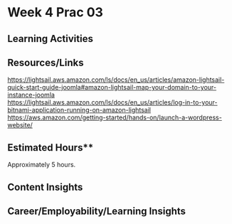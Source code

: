 # Week 4 Prac 03

## Learning Activities



 ## Resources/Links

https://lightsail.aws.amazon.com/ls/docs/en_us/articles/amazon-lightsail-quick-start-guide-joomla#amazon-lightsail-map-your-domain-to-your-instance-joomla  
https://lightsail.aws.amazon.com/ls/docs/en_us/articles/log-in-to-your-bitnami-application-running-on-amazon-lightsail  
https://aws.amazon.com/getting-started/hands-on/launch-a-wordpress-website/  


## Estimated Hours**

Approximately 5 hours.


## Content Insights



## Career/Employability/Learning Insights

